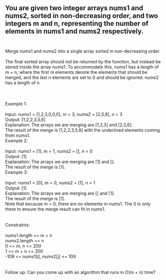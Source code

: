 ## You are given two integer arrays nums1 and nums2, sorted in non-decreasing order, and two integers m and n, representing the number of elements in nums1 and nums2 respectively. <br> <br> 
Merge nums1 and nums2 into a single array sorted in non-decreasing order. <br> <br> 
The final sorted array should not be returned by the function, but instead be stored inside the array nums1. To accommodate this, nums1 has a length of m + n, where the first m elements denote the elements that should be merged, and the last n elements are set to 0 and should be ignored. nums2 has a length of n. <br> <br> <br> <br> 
Example 1: <br> <br> 
Input: nums1 = [1,2,3,0,0,0], m = 3, nums2 = [2,5,6], n = 3 <br> 
Output: [1,2,2,3,5,6] <br> 
Explanation: The arrays we are merging are [1,2,3] and [2,5,6]. <br> 
The result of the merge is [1,2,2,3,5,6] with the underlined elements coming from nums1. <br> 
Example 2: <br> <br> 
Input: nums1 = [1], m = 1, nums2 = [], n = 0 <br> 
Output: [1] <br> 
Explanation: The arrays we are merging are [1] and []. <br> 
The result of the merge is [1]. <br> 
Example 3: <br> <br> 
Input: nums1 = [0], m = 0, nums2 = [1], n = 1 <br> 
Output: [1] <br> 
Explanation: The arrays we are merging are [] and [1]. <br> 
The result of the merge is [1]. <br> 
Note that because m = 0, there are no elements in nums1. The 0 is only there to ensure the merge result can fit in nums1. <br> <br> <br> 
Constraints: <br> <br> 
nums1.length == m + n <br> 
nums2.length == n <br> 
0 <= m, n <= 200 <br> 
1 <= m + n <= 200 <br> 
-109 <= nums1[i], nums2[j] <= 109 <br> <br> <br> 
Follow up: Can you come up with an algorithm that runs in O(m + n) time? <br> 
